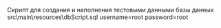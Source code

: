 ﻿Скрипт для создания и наполнения тестовыми данными базы данных src\main\resources\dbScript.sql
username=root
password=root